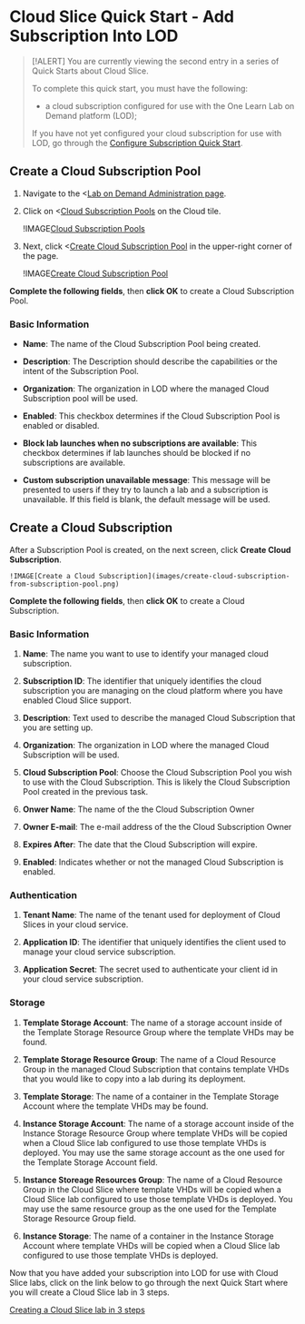 # Cloud Slice Quick Start - Add Subscription Into LOD

> [!ALERT] You are currently viewing the second entry in a series of Quick Starts about Cloud Slice.
>
> To complete this quick start, you must have the following:
> * a cloud subscription configured for use with the One Learn Lab on Demand platform (LOD);
> 
> If you have not yet configured your cloud subscription for use with LOD, go through the [Configure Subscription Quick Start](configure-subscription.md).

## Create a Cloud Subscription Pool

1. Navigate to the <[Lab on Demand Administration page](/Admin).

1. Click on <[Cloud Subscription Pools](/CloudSubscriptionPool) on the Cloud tile. 

    !IMAGE[Cloud Subscription Pools](images/lod-open-cloud-subscription-pools.png)

1. Next, click <[Create Cloud Subscription Pool](/CloudSubscriptionPool/Create) in the upper-right corner of the page. 

    !IMAGE[Create Cloud Subscription Pool](images/lod-create-cloud-subscription-pool.png)

**Complete the following fields**, then **click OK** to create a Cloud Subscription Pool. 

### Basic Information

- **Name**: The name of the Cloud Subscription Pool being created.

- **Description**: The Description should describe the capabilities or the intent of the Subscription Pool.

- **Organization**: The organization in LOD where the managed Cloud Subscription pool will be used.

- **Enabled**: This checkbox determines if the Cloud Subscription Pool is enabled or disabled.

- **Block lab launches when no subscriptions are available**: This checkbox determines if lab launches should be blocked if no subscriptions are available.

- **Custom subscription unavailable message**: This message will be presented to users if they try to launch a lab and a subscription is unavailable. If this field is blank, the default message will be used.

## Create a Cloud Subscription

After a Subscription Pool is created, on the next screen, click **Create Cloud Subscription**.

    !IMAGE[Create a Cloud Subscription](images/create-cloud-subscription-from-subscription-pool.png)

**Complete the following fields**, then **click OK** to create a Cloud Subscription. 

### Basic Information

1. **Name**: The name you want to use to identify your managed cloud subscription.

1. **Subscription ID**: The identifier that uniquely identifies the cloud subscription you are managing on the cloud platform where you have enabled Cloud Slice support.

1. **Description**: Text used to describe the managed Cloud Subscription that you are setting up.

1. **Organization**: The organization in LOD where the managed Cloud Subscription will be used.

1. **Cloud Subscription Pool**: Choose the Cloud Subscription Pool you wish to use with the Cloud Subscription. This is likely the Cloud Subscription Pool created in the previous task.

1. **Onwer Name**: The name of the the Cloud Subscription Owner

1. **Owner E-mail**: The e-mail address of the the Cloud Subscription Owner

1. **Expires After**: The date that the Cloud Subscription will expire.

1. **Enabled**: Indicates whether or not the managed Cloud Subscription is enabled.

### Authentication

1. **Tenant Name**: The name of the tenant used for deployment of Cloud Slices in your cloud service.

1. **Application ID**: The identifier that uniquely identifies the client used to manage your cloud service subscription.

1. **Application Secret**: The secret used to authenticate your client id in your cloud service subscription.

### Storage

1. **Template Storage Account**: The name of a storage account inside of the Template Storage Resource Group where the template VHDs may be found. 

1. **Template Storage Resource Group**: The name of a Cloud Resource Group in the managed Cloud Subscription that contains template VHDs that you would like to copy into a lab during its deployment.

1. **Template Storage**: The name of a container in the Template Storage Account where the template VHDs may be found.

1. **Instance Storage Account**: The name of a storage account inside of the Instance Storage Resource Group where template VHDs will be copied when a Cloud Slice lab configured to use those template VHDs is deployed.  You may use the same storage account as the one used for the Template Storage Account field.

1. **Instance Storeage Resources Group**: The name of a Cloud Resource Group in the Cloud Slice where template VHDs will be copied when a Cloud Slice lab configured to use those template VHDs is deployed. You may use the same resource group as the one used for the Template Storage Resource Group field.

1. **Instance Storage**: The name of a container in the Instance Storage Account where template VHDs will be copied when a Cloud Slice lab configured to use those template VHDs is deployed.


Now that you have added your subscription into LOD for use with Cloud Slice labs, click on the link below to go through the next Quick Start where you will create a Cloud Slice lab in 3 steps.

[Creating a Cloud Slice lab in 3 steps](creating-a-cloud-slice-lab-in-3-steps.md)

